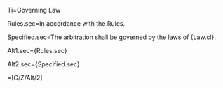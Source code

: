 Ti=Governing Law

Rules.sec=In accordance with the Rules.

Specified.sec=The arbitration shall be governed by the laws of {Law.cl}.

Alt1.sec={Rules.sec}

Alt2.sec={Specified.sec}

=[G/Z/Alt/2]